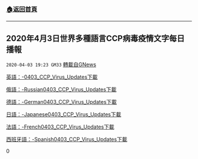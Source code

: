 ###  [:house:返回首頁](https://github.com/ourhimalayas/txt)
---

## 2020年4月3日世界多種語言CCP病毒疫情文字每日播報
`2020-04-03 19:23 GM33` [轉載自GNews](https://gnews.org/zh-hant/161355/)

[英語：-0403\_CCP\_Virus\_Updates](https://s3-ap-northeast-1.amazonaws.com/news.guo.offload.media/wp-content/uploads/2020/04/03191824/%E8%8B%B1%E8%AF%AD%EF%BC%9A-0403_CCP_Virus_Updates.pdf)[下載](https://s3-ap-northeast-1.amazonaws.com/news.guo.offload.media/wp-content/uploads/2020/04/03191824/%E8%8B%B1%E8%AF%AD%EF%BC%9A-0403_CCP_Virus_Updates.pdf)

[俄語：-Russian0403\_CCP\_Virus\_Updates](https://s3-ap-northeast-1.amazonaws.com/news.guo.offload.media/wp-content/uploads/2020/04/03191836/%E4%BF%84%E8%AF%AD%EF%BC%9A-Russian0403_CCP_Virus_Updates.pdf)[下載](https://s3-ap-northeast-1.amazonaws.com/news.guo.offload.media/wp-content/uploads/2020/04/03191836/%E4%BF%84%E8%AF%AD%EF%BC%9A-Russian0403_CCP_Virus_Updates.pdf)

[德語：-German0403\_CCP\_Virus\_Updates](https://s3-ap-northeast-1.amazonaws.com/news.guo.offload.media/wp-content/uploads/2020/04/03191856/%E5%BE%B7%E8%AF%AD%EF%BC%9A-German0403_CCP_Virus_Updates.pdf)[下載](https://s3-ap-northeast-1.amazonaws.com/news.guo.offload.media/wp-content/uploads/2020/04/03191856/%E5%BE%B7%E8%AF%AD%EF%BC%9A-German0403_CCP_Virus_Updates.pdf)

[日語：-Japanese0403\_CCP\_Virus\_Updates](https://s3-ap-northeast-1.amazonaws.com/news.guo.offload.media/wp-content/uploads/2020/04/03191913/%E6%97%A5%E8%AF%AD%EF%BC%9A-Japanese0403_CCP_Virus_Updates.pdf)[下載](https://s3-ap-northeast-1.amazonaws.com/news.guo.offload.media/wp-content/uploads/2020/04/03191913/%E6%97%A5%E8%AF%AD%EF%BC%9A-Japanese0403_CCP_Virus_Updates.pdf)

[法語：-French0403\_CCP\_Virus\_Updates](https://s3-ap-northeast-1.amazonaws.com/news.guo.offload.media/wp-content/uploads/2020/04/03191930/%E6%B3%95%E8%AF%AD%EF%BC%9A-French0403_CCP_Virus_Updates.pdf)[下載](https://s3-ap-northeast-1.amazonaws.com/news.guo.offload.media/wp-content/uploads/2020/04/03191930/%E6%B3%95%E8%AF%AD%EF%BC%9A-French0403_CCP_Virus_Updates.pdf)

[西班牙語：-Spanish0403\_CCP\_Virus\_Updates](https://s3-ap-northeast-1.amazonaws.com/news.guo.offload.media/wp-content/uploads/2020/04/03191948/%E8%A5%BF%E7%8F%AD%E7%89%99%E8%AF%AD%EF%BC%9A-Spanish0403_CCP_Virus_Updates.pdf)[下載](https://s3-ap-northeast-1.amazonaws.com/news.guo.offload.media/wp-content/uploads/2020/04/03191948/%E8%A5%BF%E7%8F%AD%E7%89%99%E8%AF%AD%EF%BC%9A-Spanish0403_CCP_Virus_Updates.pdf)

0
